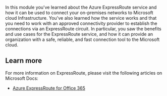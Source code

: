 In this module you've learned about the Azure ExpressRoute service and how it can be used to connect your on-premises networks to Microsoft cloud Infrastructure. You've also learned how the service works and that you need to work with an approved connectivity provider to establish the connections via an ExpressRoute circuit. In particular, you saw the benefits and use cases for the ExpressRoute service, and how it can provide an organization with a safe, reliable, and fast connection tool to the Microsoft cloud.

## Learn more

For more information on ExpressRoute, please visit the following articles on Microsoft Docs:

- [Azure ExpressRoute for Office 365](https://docs.microsoft.com/office365/enterprise/azure-expressroute)